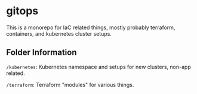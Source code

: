 # gitops

This is a monorepo for IaC related things, mostly probably terraform, containers, and kubernetes cluster setups. 

## Folder Information
`/kubernetes`: Kubernetes namespace and setups for new clusters, non-app related.

`/terraform`: Terraform "modules" for various things.